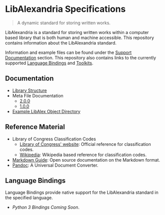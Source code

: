 # LibAlexandria Specifications

>
> A dynamic standard for storing written works.
>

LibAlexandria is a standard for storing written works within a computer based library that is both human and machine accessible.
This repository contains information about the LibAlexandria standard.

Information and example files can be found under the [Support Documentation](#SupportingDocumentation) section.
This repository also contains links to the currently supported [Language Bindings](#LanguageBindings) and [Toolkits](#Toolkits).

## Documentation

* [Library Structure](./libraryStructure.md)
* Meta File Documentation
    * [2.0.0](./metaFiles/meta2.0.0.md)
    * [1.0.0](./metaFiles/meta1.0.0.md)
* [Example LibAlex Object Directory](./LoremIpsum)

## Reference Material

* Library of Congress Classification Codes
    * [Library of Congress' website](https://www.loc.gov/catdir/cpso/lcco/): Official reference for classification codes.
    * [Wikipedia](https://en.wikipedia.org/wiki/Library_of_Congress_Classification#Classification): Wikipedia based reference for classification codes.
* [Markdown Guide](https://www.markdownguide.org/): Open source documentation on the Markdown format.
* [Pandoc](https://pandoc.org/): A Universal Document Converter.

## Language Bindings

Language Bindings provide native support for the LibAlexandria standard in the specified language.

* _Python 3 Bindings Coming Soon_.
